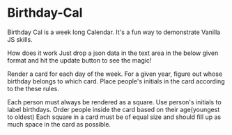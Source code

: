 # Birthday-Cal

Birthday Cal is a week long Calendar. It's a fun  way to demonstrate Vanilla JS skills.


How does it work
Just drop a json data in the text area in the below given format and hit the update button to see the magic!

Render a card for each day of the week. For a given year, figure out whose birthday belongs to which card. Place people's initials in the card according to the these rules.

Each person must always be rendered as a square.
Use person's initials to label birthdays.
Order people inside the card based on their age(youngest to oldest)
Each square in a card must be of equal size and should fill up as much space in the card as possible.
